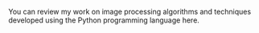 You can review my work on image processing algorithms and techniques developed using the Python programming language here.
